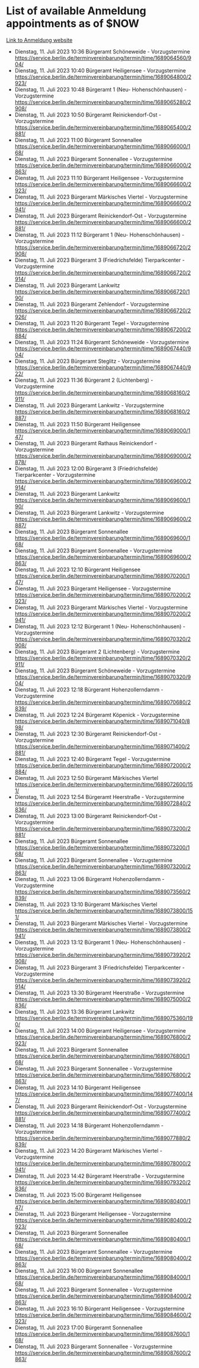 # List of available Anmeldung appointments as of $NOW
[Link to Anmeldung website](https://service.berlin.de/terminvereinbarung/termin/tag.php?termin=1&anliegen[]=120686&dienstleisterlist=122210,122217,327316,122219,327312,122227,327314,122231,327346,122243,327348,122254,122252,329742,122260,329745,122262,329748,122271,327278,122273,327274,122277,327276,330436,122280,327294,122282,327290,122284,327292,122291,327270,122285,327266,122286,327264,122296,327268,150230,329760,122297,327286,122294,327284,122312,329763,122314,329775,122304,327330,122311,327334,122309,327332,317869,122281,327352,122279,329772,122283,122276,327324,122274,327326,122267,329766,122246,327318,122251,327320,122257,327322,122208,327298,122226,327300&herkunft=http%3A%2F%2Fservice.berlin.de%2Fdienstleistung%2F120686%2F)
- Dienstag, 11. Juli 2023 10:36 Bürgeramt Schöneweide - Vorzugstermine https://service.berlin.de/terminvereinbarung/termin/time/1689064560/904/
- Dienstag, 11. Juli 2023 10:40 Bürgeramt Heiligensee - Vorzugstermine https://service.berlin.de/terminvereinbarung/termin/time/1689064800/2923/
- Dienstag, 11. Juli 2023 10:48 Bürgeramt 1 (Neu- Hohenschönhausen) - Vorzugstermine https://service.berlin.de/terminvereinbarung/termin/time/1689065280/2908/
- Dienstag, 11. Juli 2023 10:50 Bürgeramt Reinickendorf-Ost - Vorzugstermine https://service.berlin.de/terminvereinbarung/termin/time/1689065400/2881/
- Dienstag, 11. Juli 2023 11:00 Bürgeramt Sonnenallee https://service.berlin.de/terminvereinbarung/termin/time/1689066000/168/
- Dienstag, 11. Juli 2023  Bürgeramt Sonnenallee - Vorzugstermine https://service.berlin.de/terminvereinbarung/termin/time/1689066000/2863/
- Dienstag, 11. Juli 2023 11:10 Bürgeramt Heiligensee - Vorzugstermine https://service.berlin.de/terminvereinbarung/termin/time/1689066600/2923/
- Dienstag, 11. Juli 2023  Bürgeramt Märkisches Viertel - Vorzugstermine https://service.berlin.de/terminvereinbarung/termin/time/1689066600/2941/
- Dienstag, 11. Juli 2023  Bürgeramt Reinickendorf-Ost - Vorzugstermine https://service.berlin.de/terminvereinbarung/termin/time/1689066600/2881/
- Dienstag, 11. Juli 2023 11:12 Bürgeramt 1 (Neu- Hohenschönhausen) - Vorzugstermine https://service.berlin.de/terminvereinbarung/termin/time/1689066720/2908/
- Dienstag, 11. Juli 2023  Bürgeramt 3 (Friedrichsfelde) Tierparkcenter - Vorzugstermine https://service.berlin.de/terminvereinbarung/termin/time/1689066720/2914/
- Dienstag, 11. Juli 2023  Bürgeramt Lankwitz https://service.berlin.de/terminvereinbarung/termin/time/1689066720/190/
- Dienstag, 11. Juli 2023  Bürgeramt Zehlendorf - Vorzugstermine https://service.berlin.de/terminvereinbarung/termin/time/1689066720/2926/
- Dienstag, 11. Juli 2023 11:20 Bürgeramt Tegel - Vorzugstermine https://service.berlin.de/terminvereinbarung/termin/time/1689067200/2884/
- Dienstag, 11. Juli 2023 11:24 Bürgeramt Schöneweide - Vorzugstermine https://service.berlin.de/terminvereinbarung/termin/time/1689067440/904/
- Dienstag, 11. Juli 2023  Bürgeramt Steglitz - Vorzugstermine https://service.berlin.de/terminvereinbarung/termin/time/1689067440/922/
- Dienstag, 11. Juli 2023 11:36 Bürgeramt 2 (Lichtenberg) - Vorzugstermine https://service.berlin.de/terminvereinbarung/termin/time/1689068160/2911/
- Dienstag, 11. Juli 2023  Bürgeramt Lankwitz - Vorzugstermine https://service.berlin.de/terminvereinbarung/termin/time/1689068160/2887/
- Dienstag, 11. Juli 2023 11:50 Bürgeramt Heiligensee https://service.berlin.de/terminvereinbarung/termin/time/1689069000/147/
- Dienstag, 11. Juli 2023  Bürgeramt Rathaus Reinickendorf - Vorzugstermine https://service.berlin.de/terminvereinbarung/termin/time/1689069000/2878/
- Dienstag, 11. Juli 2023 12:00 Bürgeramt 3 (Friedrichsfelde) Tierparkcenter - Vorzugstermine https://service.berlin.de/terminvereinbarung/termin/time/1689069600/2914/
- Dienstag, 11. Juli 2023  Bürgeramt Lankwitz https://service.berlin.de/terminvereinbarung/termin/time/1689069600/190/
- Dienstag, 11. Juli 2023  Bürgeramt Lankwitz - Vorzugstermine https://service.berlin.de/terminvereinbarung/termin/time/1689069600/2887/
- Dienstag, 11. Juli 2023  Bürgeramt Sonnenallee https://service.berlin.de/terminvereinbarung/termin/time/1689069600/168/
- Dienstag, 11. Juli 2023  Bürgeramt Sonnenallee - Vorzugstermine https://service.berlin.de/terminvereinbarung/termin/time/1689069600/2863/
- Dienstag, 11. Juli 2023 12:10 Bürgeramt Heiligensee https://service.berlin.de/terminvereinbarung/termin/time/1689070200/147/
- Dienstag, 11. Juli 2023  Bürgeramt Heiligensee - Vorzugstermine https://service.berlin.de/terminvereinbarung/termin/time/1689070200/2923/
- Dienstag, 11. Juli 2023  Bürgeramt Märkisches Viertel - Vorzugstermine https://service.berlin.de/terminvereinbarung/termin/time/1689070200/2941/
- Dienstag, 11. Juli 2023 12:12 Bürgeramt 1 (Neu- Hohenschönhausen) - Vorzugstermine https://service.berlin.de/terminvereinbarung/termin/time/1689070320/2908/
- Dienstag, 11. Juli 2023  Bürgeramt 2 (Lichtenberg) - Vorzugstermine https://service.berlin.de/terminvereinbarung/termin/time/1689070320/2911/
- Dienstag, 11. Juli 2023  Bürgeramt Schöneweide - Vorzugstermine https://service.berlin.de/terminvereinbarung/termin/time/1689070320/904/
- Dienstag, 11. Juli 2023 12:18 Bürgeramt Hohenzollerndamm - Vorzugstermine https://service.berlin.de/terminvereinbarung/termin/time/1689070680/2839/
- Dienstag, 11. Juli 2023 12:24 Bürgeramt Köpenick - Vorzugstermine https://service.berlin.de/terminvereinbarung/termin/time/1689071040/898/
- Dienstag, 11. Juli 2023 12:30 Bürgeramt Reinickendorf-Ost - Vorzugstermine https://service.berlin.de/terminvereinbarung/termin/time/1689071400/2881/
- Dienstag, 11. Juli 2023 12:40 Bürgeramt Tegel - Vorzugstermine https://service.berlin.de/terminvereinbarung/termin/time/1689072000/2884/
- Dienstag, 11. Juli 2023 12:50 Bürgeramt Märkisches Viertel https://service.berlin.de/terminvereinbarung/termin/time/1689072600/151/
- Dienstag, 11. Juli 2023 12:54 Bürgeramt Heerstraße - Vorzugstermine https://service.berlin.de/terminvereinbarung/termin/time/1689072840/2836/
- Dienstag, 11. Juli 2023 13:00 Bürgeramt Reinickendorf-Ost - Vorzugstermine https://service.berlin.de/terminvereinbarung/termin/time/1689073200/2881/
- Dienstag, 11. Juli 2023  Bürgeramt Sonnenallee https://service.berlin.de/terminvereinbarung/termin/time/1689073200/168/
- Dienstag, 11. Juli 2023  Bürgeramt Sonnenallee - Vorzugstermine https://service.berlin.de/terminvereinbarung/termin/time/1689073200/2863/
- Dienstag, 11. Juli 2023 13:06 Bürgeramt Hohenzollerndamm - Vorzugstermine https://service.berlin.de/terminvereinbarung/termin/time/1689073560/2839/
- Dienstag, 11. Juli 2023 13:10 Bürgeramt Märkisches Viertel https://service.berlin.de/terminvereinbarung/termin/time/1689073800/151/
- Dienstag, 11. Juli 2023  Bürgeramt Märkisches Viertel - Vorzugstermine https://service.berlin.de/terminvereinbarung/termin/time/1689073800/2941/
- Dienstag, 11. Juli 2023 13:12 Bürgeramt 1 (Neu- Hohenschönhausen) - Vorzugstermine https://service.berlin.de/terminvereinbarung/termin/time/1689073920/2908/
- Dienstag, 11. Juli 2023  Bürgeramt 3 (Friedrichsfelde) Tierparkcenter - Vorzugstermine https://service.berlin.de/terminvereinbarung/termin/time/1689073920/2914/
- Dienstag, 11. Juli 2023 13:30 Bürgeramt Heerstraße - Vorzugstermine https://service.berlin.de/terminvereinbarung/termin/time/1689075000/2836/
- Dienstag, 11. Juli 2023 13:36 Bürgeramt Lankwitz https://service.berlin.de/terminvereinbarung/termin/time/1689075360/190/
- Dienstag, 11. Juli 2023 14:00 Bürgeramt Heiligensee - Vorzugstermine https://service.berlin.de/terminvereinbarung/termin/time/1689076800/2923/
- Dienstag, 11. Juli 2023  Bürgeramt Sonnenallee https://service.berlin.de/terminvereinbarung/termin/time/1689076800/168/
- Dienstag, 11. Juli 2023  Bürgeramt Sonnenallee - Vorzugstermine https://service.berlin.de/terminvereinbarung/termin/time/1689076800/2863/
- Dienstag, 11. Juli 2023 14:10 Bürgeramt Heiligensee https://service.berlin.de/terminvereinbarung/termin/time/1689077400/147/
- Dienstag, 11. Juli 2023  Bürgeramt Reinickendorf-Ost - Vorzugstermine https://service.berlin.de/terminvereinbarung/termin/time/1689077400/2881/
- Dienstag, 11. Juli 2023 14:18 Bürgeramt Hohenzollerndamm - Vorzugstermine https://service.berlin.de/terminvereinbarung/termin/time/1689077880/2839/
- Dienstag, 11. Juli 2023 14:20 Bürgeramt Märkisches Viertel - Vorzugstermine https://service.berlin.de/terminvereinbarung/termin/time/1689078000/2941/
- Dienstag, 11. Juli 2023 14:42 Bürgeramt Heerstraße - Vorzugstermine https://service.berlin.de/terminvereinbarung/termin/time/1689079320/2836/
- Dienstag, 11. Juli 2023 15:00 Bürgeramt Heiligensee https://service.berlin.de/terminvereinbarung/termin/time/1689080400/147/
- Dienstag, 11. Juli 2023  Bürgeramt Heiligensee - Vorzugstermine https://service.berlin.de/terminvereinbarung/termin/time/1689080400/2923/
- Dienstag, 11. Juli 2023  Bürgeramt Sonnenallee https://service.berlin.de/terminvereinbarung/termin/time/1689080400/168/
- Dienstag, 11. Juli 2023  Bürgeramt Sonnenallee - Vorzugstermine https://service.berlin.de/terminvereinbarung/termin/time/1689080400/2863/
- Dienstag, 11. Juli 2023 16:00 Bürgeramt Sonnenallee https://service.berlin.de/terminvereinbarung/termin/time/1689084000/168/
- Dienstag, 11. Juli 2023  Bürgeramt Sonnenallee - Vorzugstermine https://service.berlin.de/terminvereinbarung/termin/time/1689084000/2863/
- Dienstag, 11. Juli 2023 16:10 Bürgeramt Heiligensee - Vorzugstermine https://service.berlin.de/terminvereinbarung/termin/time/1689084600/2923/
- Dienstag, 11. Juli 2023 17:00 Bürgeramt Sonnenallee https://service.berlin.de/terminvereinbarung/termin/time/1689087600/168/
- Dienstag, 11. Juli 2023  Bürgeramt Sonnenallee - Vorzugstermine https://service.berlin.de/terminvereinbarung/termin/time/1689087600/2863/
